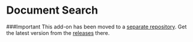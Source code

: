 # Document Search 

###Important
This add-on has been moved to a [separate repository](https://github.com/Lundalogik/addon-documentsearch). Get the latest version from the [releases](https://github.com/Lundalogik/addon-documentsearch/releases) there.
